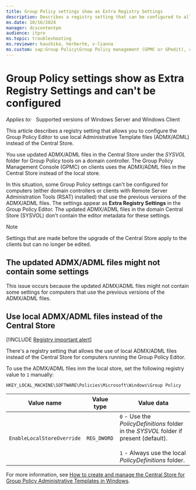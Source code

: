```yaml
---
title: Group Policy settings show as Extra Registry Settings
description: Describes a registry setting that can be configured to allow the Group Policy Editor to use local Administrative Template files (ADMX/ADML) instead of the Central Store.
ms.date: 10/16/2024
manager: dcscontentpm
audience: itpro
ms.topic: troubleshooting
ms.reviewer: kaushika, herbertm, v-lianna
ms.custom: sap:Group Policy\Group Policy management (GPMC or GPedit), csstroubleshoot
---
```

# Group Policy settings show as Extra Registry Settings and can't be configured

_Applies to:_ &nbsp; Supported versions of Windows Server and Windows Client

This article describes a registry setting that allows you to configure the Group Policy Editor to use local Administrative Template files (ADMX/ADML) instead of the Central Store.

You use updated ADMX/ADML files in the Central Store under the *SYSVOL* folder for Group Policy tools on a domain controller. The Group Policy Management Console (GPMC) on clients uses the ADMX/ADML files in the Central Store instead of the local store.

In this situation, some Group Policy settings can't be configured for computers (either domain controllers or clients with Remote Server Administration Tools (RSAT) installed) that use the previous versions of the ADMX/ADML files. The settings appear as **Extra Registry Settings** in the Group Policy Editor. The updated ADMX/ADML files in the domain Central Store (SYSVOL) don't contain the editor metadata for these settings.

> [!NOTE]
> Settings that are made before the upgrade of the Central Store apply to the clients but can no longer be edited.

## The updated ADMX/ADML files might not contain some settings

This issue occurs because the updated ADMX/ADML files might not contain some settings for computers that use the previous versions of the ADMX/ADML files.

## Use local ADMX/ADML files instead of the Central Store

[!INCLUDE [Registry important alert](../../includes/registry-important-alert.md)]

There's a registry setting that allows the use of local ADMX/ADML files instead of the Central Store for computers running the Group Policy Editor.

To use the ADMX/ADML files inm the local store, set the following registry value to `1` manually:

`HKEY_LOCAL_MACHINE\SOFTWARE\Policies\Microsoft\Windows\Group Policy`

|Value name|Value type|Value data|
|---------|---------|---------|
|`EnableLocalStoreOverride`|`REG_DWORD`|`0` - Use the *PolicyDefinitions* folder in the *SYSVOL* folder if present (default).</br></br>`1` - Always use the local *PolicyDefinitions* folder.|

For more information, see [How to create and manage the Central Store for Group Policy Administrative Templates in Windows](../../windows-client/group-policy/create-and-manage-central-store.md).
